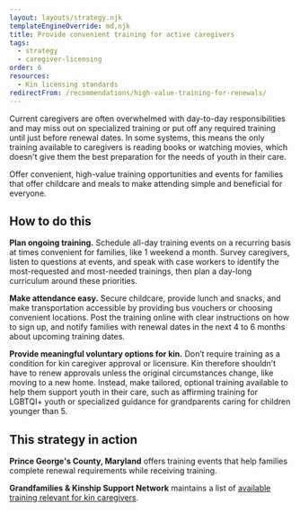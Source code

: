 ```yaml
---
layout: layouts/strategy.njk
templateEngineOverride: md,njk
title: Provide convenient training for active caregivers
tags:
  - strategy
  - caregiver-licensing
order: 6
resources:
  - Kin licensing standards
redirectFrom: /recommendations/high-value-training-for-renewals/
---
```

Current caregivers are often overwhelmed with day-to-day responsibilities and may miss out on specialized training or put off any required training until just before renewal dates. In some systems, this means the only training available to caregivers is reading books or watching movies, which doesn't give them the best preparation for the needs of youth in their care. 

Offer convenient, high-value training opportunities and events for families that offer childcare and meals to make attending simple and beneficial for everyone.

## How to do this

**Plan ongoing training.** Schedule all-day training events on a recurring basis at times convenient for families, like 1 weekend a month. Survey caregivers, listen to questions at events, and speak with case workers to identify the most-requested and most-needed trainings, then plan a day-long curriculum around these priorities.

**Make attendance easy.** Secure childcare, provide lunch and snacks, and make transportation accessible by providing bus vouchers or choosing convenient locations. Post the training online with clear instructions on how to sign up, and notify families with renewal dates in the next 4 to 6 months about upcoming training dates.

**Provide meaningful voluntary options for kin.** Don’t require training as a condition for kin caregiver approval or licensure. Kin therefore shouldn’t have to renew approvals unless the original circumstances change, like moving to a new home. Instead, make tailored, optional training available to help them support youth in their care, such as affirming training for LGBTQI+ youth or specialized guidance for grandparents caring for children younger than 5. 

## This strategy in action

**Prince George's County, Maryland** offers training events that help families complete renewal requirements while receiving training.

**Grandfamilies & Kinship Support Network** maintains a list of [available training relevant for kin caregivers](https://www.gksnetwork.org/resources/relevant-trainings-for-kin-caregivers-and-those-who-work-with-them/).
